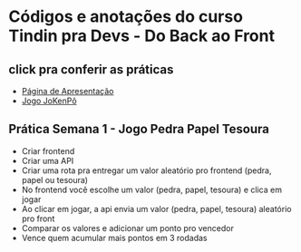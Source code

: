 # Códigos e anotações do curso Tindin pra Devs - Do Back ao Front

<p hidden>
Toda vez que tiver práticas, enviar convite de colaborador no  repositório para:
guilherme.prado@tindin.com.br
fabio@tindin.com.br
</p>

## click pra conferir as práticas
* [Página de Apresentação](https://jadeohara.github.io/Tindin-DoBackAoFront/intro-html-css-js/index.html)
* [Jogo JoKenPô](https://jadeohara.github.io/Tindin-DoBackAoFront/intro-html-css-js/index.html)

## Prática Semana 1 - Jogo Pedra Papel Tesoura

- Criar frontend
- Criar uma API
- Criar uma rota pra entregar um valor aleatório pro frontend (pedra,  papel ou tesoura)
- No frontend você escolhe um valor (pedra,  papel, tesoura) e clica em jogar
- Ao clicar em  jogar, a api envia um valor (pedra,  papel, tesoura) aleatório pro front
- Comparar os valores e adicionar um ponto pro vencedor
- Vence quem acumular mais pontos em 3 rodadas
